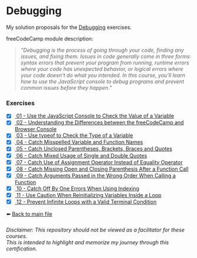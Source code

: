 # Debugging

My solution proposals for the [Debugging](https://www.freecodecamp.org/learn/javascript-algorithms-and-data-structures/#debugging)
exercises.

freeCodeCamp module description:
> *"Debugging is the process of going through your code, finding any issues, and fixing them. Issues in code generally come in three forms: syntax errors that prevent your program from running, runtime errors where your code has unexpected behavior, or logical errors where your code doesn't do what you intended. In this course, you'll learn how to use the JavaScript console to debug programs and prevent common issues before they happen."*

### Exercises

- [X] [ 01 - Use the JavaScript Console to Check the Value of a Variable](01-use-the-js-console-to-check-the-value-of-a-variable.js)
- [X] [ 02 - Understanding the Differences between the freeCodeCamp and Browser Console](02-understanding-the-differences-between-the-freeCodeCamp-and-browser-console.js)
- [X] [ 03 - Use typeof to Check the Type of a Variable](03-use-typeof-to-check-the-type-of-a-variable.js)
- [X] [ 04 - Catch Misspelled Variable and Function Names](04-catch-misspelled-variable-and-function-names.js)
- [X] [ 05 - Catch Unclosed Parentheses, Brackets, Braces and Quotes](05-catch-unclosed-parentheses-brackets-braces-and-quotes.js)
- [X] [ 06 - Catch Mixed Usage of Single and Double Quotes](06-catch-mixed-usage-of-single-and-double-quotes.js)
- [X] [ 07 - Catch Use of Assignment Operator Instead of Equality Operator](07-catch-use-of-assignment-operator-instead-of-equality-operator.js)
- [X] [ 08 - Catch Missing Open and Closing Parenthesis After a Function Call](08-catch-missing-open-and-closing-parenthesis-after-a-function-call.js)
- [X] [ 09 - Catch Arguments Passed in the Wrong Order When Calling a Function](09-catch-arguments-passed-in-the-wrong-order-when-calling-a-function.js)
- [X] [ 10 - Catch Off By One Errors When Using Indexing](10-catch-off-by-one-errors-when-using-indexing.js)
- [X] [ 11 - Use Caution When Reinitializing Variables Inside a Loop](11-use-caution-when-reinitializing-variables-inside-a-loop.js)
- [X] [ 12 - Prevent Infinite Loops with a Valid Terminal Condition](12-prevent-infinite-loops-with-a-valid-terminal-condition.js)

⬅️ [Back to main file](../README.md)

###### Disclaimer: This repository should not be viewed as a facilitator for these courses. <br> This is intended to highlight and memorize my journey through this certification.